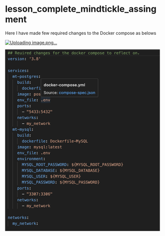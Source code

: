 # lesson_complete_mindtickle_assingment

Here I have made few required changes to the Docker compose as belows

[![Uploading image.png…]()](https://github.com/psaywan/lesson_complete_mindtickle_assingment/blob/master/ss/Screenshot%202024-06-16%20at%208.39.30%20PM.png)

![Screenshot](https://raw.githubusercontent.com/psaywan/lesson_complete_mindtickle_assingment/master/ss/Screenshot%202024-06-16%20at%208.39.30%20PM.png)
